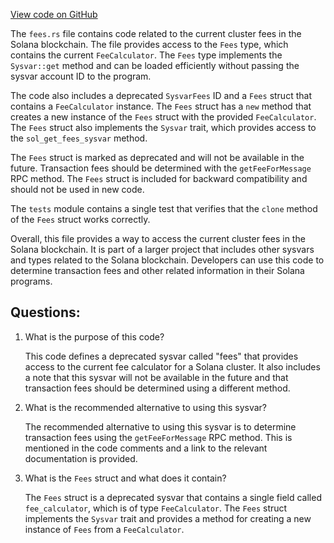 
[View code on GitHub](https://github.com/solana-labs/solana/blob/master/sdk/program/src/sysvar/fees.rs)

The `fees.rs` file contains code related to the current cluster fees in the Solana blockchain. The file provides access to the `Fees` type, which contains the current `FeeCalculator`. The `Fees` type implements the `Sysvar::get` method and can be loaded efficiently without passing the sysvar account ID to the program. 

The code also includes a deprecated `SysvarFees` ID and a `Fees` struct that contains a `FeeCalculator` instance. The `Fees` struct has a `new` method that creates a new instance of the `Fees` struct with the provided `FeeCalculator`. The `Fees` struct also implements the `Sysvar` trait, which provides access to the `sol_get_fees_sysvar` method.

The `Fees` struct is marked as deprecated and will not be available in the future. Transaction fees should be determined with the `getFeeForMessage` RPC method. The `Fees` struct is included for backward compatibility and should not be used in new code.

The `tests` module contains a single test that verifies that the `clone` method of the `Fees` struct works correctly.

Overall, this file provides a way to access the current cluster fees in the Solana blockchain. It is part of a larger project that includes other sysvars and types related to the Solana blockchain. Developers can use this code to determine transaction fees and other related information in their Solana programs.
## Questions: 
 1. What is the purpose of this code?
    
    This code defines a deprecated sysvar called "fees" that provides access to the current fee calculator for a Solana cluster. It also includes a note that this sysvar will not be available in the future and that transaction fees should be determined using a different method.
    
2. What is the recommended alternative to using this sysvar?
    
    The recommended alternative to using this sysvar is to determine transaction fees using the `getFeeForMessage` RPC method. This is mentioned in the code comments and a link to the relevant documentation is provided.
    
3. What is the `Fees` struct and what does it contain?
    
    The `Fees` struct is a deprecated sysvar that contains a single field called `fee_calculator`, which is of type `FeeCalculator`. The `Fees` struct implements the `Sysvar` trait and provides a method for creating a new instance of `Fees` from a `FeeCalculator`.